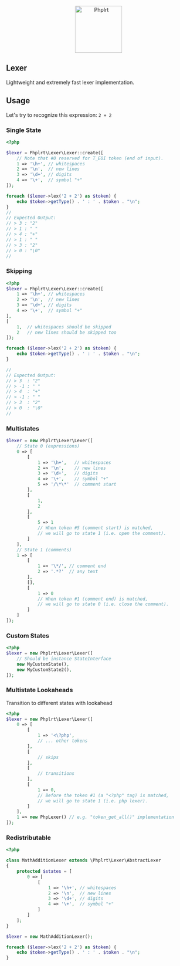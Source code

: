 <p align="center">
    <a href="https://railt.org"><img src="https://avatars2.githubusercontent.com/u/49816277?s=128" width="128" alt="Phplrt" /></a>
</p>

## Lexer

Lightweight and extremely fast lexer implementation.

## Usage

Let's try to recognize this expression: `2 + 2`


### Single State

```php
<?php

$lexer = Phplrt\Lexer\Lexer::create([
    // Note that #0 reserved for T_EOI token (end of input).
    1 => '\h+', // whitespaces
    2 => '\n',  // new lines
    3 => '\d+', // digits
    4 => '\+',  // symbol "+"
]);

foreach ($lexer->lex('2 + 2') as $token) {
    echo $token->getType() . ' : ' . $token . "\n";
}
//
// Expected Output:
// > 3 : "2"
// > 1 : " "
// > 4 : "+"
// > 1 : " "
// > 3 : "2"
// > 0 : "\0"
//
```

### Skipping

```php
<?php
$lexer = Phplrt\Lexer\Lexer::create([  
    1 => '\h+', // whitespaces
    2 => '\n',  // new lines
    3 => '\d+', // digits
    4 => '\+',  // symbol "+"
],
[
    1,  // whitespaces should be skipped 
    2   // new lines should be skipped too
]);

foreach ($lexer->lex('2 + 2') as $token) {
    echo $token->getType() . ' : ' . $token . "\n";
}

//
// Expected Output:
// > 3  : "2"
// > -1 : " "
// > 4  : "+"
// > -1 : " "
// > 3  : "2"
// > 0  : "\0"
//
```

### Multistates

```php
$lexer = new Phplrt\Lexer\Lexer([
    // State 0 (expressions)
    0 => [
        [
            1 => '\h+',   // whitespaces
            2 => '\n',    // new lines
            3 => '\d+',   // digits
            4 => '\+',    // symbol "+"
            5 => '/\*\*'  // comment start
        ],
        [
            1,
            2
        ],
        [
            5 => 1 
            // When token #5 (comment start) is matched, 
            // we will go to state 1 (i.e. open the comment).
        ]
    ],
    // State 1 (comments)
    1 => [
        [
            1 => '\*/', // comment end
            2 => '.*?'  // any text
        ],
        [],
        [
            1 => 0
            // When token #1 (comment end) is matched, 
            // we will go to state 0 (i.e. close the comment).
        ]
    ]
]);
```

### Custom States

```php
<?php
$lexer = new Phplrt\Lexer\Lexer([
    // Should be instance StateInterface
    new MyCustomState(),
    new MyCustomState2(),
]);
```

### Multistate Lookaheads

Transition to different states with lookahead

```php
<?php
$lexer = new Phplrt\Lexer\Lexer([
    0 => [
        [
            1 => '<\?php',
            // ... other tokens
        ],
        [
            // skips
        ],
        [
            // transitions
        ],
        [
            1 => 0,
            // Before the token #1 (a "<?php" tag) is matched, 
            // we will go to state 1 (i.e. php lexer).
        ]
    ],
    1 => new PhpLexer() // e.g. "token_get_all()" implementation
]);
```

### Redistributable

```php
<?php

class MathAdditionLexer extends \Phplrt\Lexer\AbstractLexer
{
    protected $states = [
        0 => [
            [
                1 => '\h+', // whitespaces
                2 => '\n',  // new lines
                3 => '\d+', // digits
                4 => '\+',  // symbol "+"
            ]   
        ]   
    ];
}

$lexer = new MathAdditionLexer();

foreach ($lexer->lex('2 + 2') as $token) {
    echo $token->getType() . ' : ' . $token . "\n";
}
```
